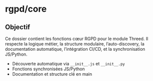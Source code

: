 # rgpd/core

## Objectif
Ce dossier contient les fonctions cœur RGPD pour le module Threed. Il respecte la logique métier, la structure modulaire, l’auto-discovery, la documentation automatique, l’intégration CI/CD, et la synchronisation JS/Python.

- Découverte automatique via `__init__.js` et `__init__.py`
- Fonctions synchronisées JS/Python
- Documentation et structure clé en main
